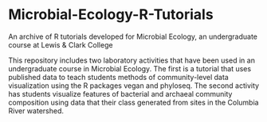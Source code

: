 # Microbial-Ecology-R-Tutorials
An archive of R tutorials developed for Microbial Ecology, an undergraduate course at Lewis &amp; Clark College

This repository includes two laboratory activities that have been used in an undergraduate course in Microbial Ecology. The first is a tutorial that uses published data to teach students methods of community-level data visualization using the R packages vegan and phyloseq. The second activity has students visualize features of bacterial and archaeal community composition using data that their class generated from sites in the Columbia River watershed.
